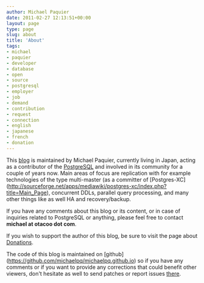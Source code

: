 ```yaml
---
author: Michael Paquier
date: 2011-02-27 12:13:51+00:00
layout: page
type: page
slug: about
title: 'About'
tags:
- michael
- paquier
- developer
- database
- open
- source
- postgresql
- employer
- job
- demand
- contribution
- request
- connection
- english
- japanese
- french
- donation
---
```

This [blog](/) is maintained by Michael Paquier, currently living in Japan,
acting as a contributor of the [PostgreSQL](http://postgresql.org/) and
involved in its community for a couple of years now. Main areas of focus
are replication with for example technologies of the type multi-master
(as a committer of [Postgres-XC]
(http://sourceforge.net/apps/mediawiki/postgres-xc/index.php?title=Main_Page),
concurrent DDLs, parallel query processing, and many other things like
as well HA and recovery/backup.

If you have any comments about this blog or its content, or in case of
inquiries related to PostgreSQL or anything, please feel free to
contact <b>michael at otacoo dot com</b>.

If you wish to support the author of this blog, be sure to visit the page
about [Donations](/donations/).

The code of this blog is maintained on [github]
(https://github.com/michaelpq/michaelpq.github.io) so if you have any
comments or if you want to provide any corrections that could benefit
other viewers, don't hesitate as well to send patches or report issues
[there](https://github.com/michaelpq/michaelpq.github.io).
